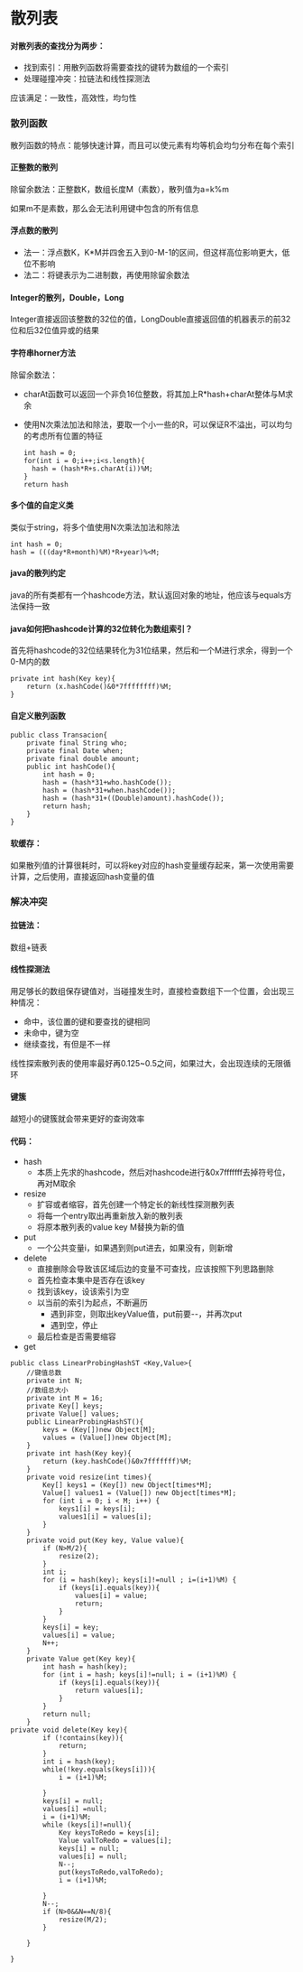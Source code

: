 # 散列表

#### **对散列表的查找分为两步**：

* 找到索引：用散列函数将需要查找的键转为数组的一个索引
* 处理碰撞冲突：拉链法和线性探测法

应该满足：一致性，高效性，均匀性

### 散列函数

散列函数的特点：能够快速计算，而且可以使元素有均等机会均匀分布在每个索引

#### 正整数的散列

除留余数法：正整数K，数组长度M（素数），散列值为a=k%m

如果m不是素数，那么会无法利用键中包含的所有信息

#### 浮点数的散列

* 法一：浮点数K，K*M并四舍五入到0-M-1的区间，但这样高位影响更大，低位不影响
* 法二：将键表示为二进制数，再使用除留余数法

#### Integer的散列，Double，Long

Integer直接返回该整数的32位的值，LongDouble直接返回值的机器表示的前32位和后32位值异或的结果

#### 字符串horner方法

除留余数法：

* charAt函数可以返回一个非负16位整数，将其加上R*hash+charAt整体与M求余

* 使用N次乘法加法和除法，要取一个小一些的R，可以保证R不溢出，可以均匀的考虑所有位置的特征

  ```
  int hash = 0;
  for(int i = 0;i++;i<s.length){
  	hash = (hash*R+s.charAt(i))%M;
  }
  return hash
  ```

#### 多个值的自定义类

类似于string，将多个值使用N次乘法加法和除法

```
int hash = 0;
hash = (((day*R+month)%M)*R+year)%<M;
```

#### java的散列约定

java的所有类都有一个hashcode方法，默认返回对象的地址，他应该与equals方法保持一致

#### java如何把hashcode计算的32位转化为数组索引？

首先将hashcode的32位结果转化为31位结果，然后和一个M进行求余，得到一个0-M内的数

```
private int hash(Key key){
	return (x.hashCode()&0*7ffffffff)%M;
}
```

#### 自定义散列函数

```
public class Transacion{
	private final String who;
	private final Date when;
	private final double amount;
	public int hashCode(){
		int hash = 0;
		hash = (hash*31+who.hashCode());
		hash = (hash*31+when.hashCode());
		hash = (hash*31+((Double)amount).hashCode());
		return hash;
	}
}
```

#### 软缓存：

如果散列值的计算很耗时，可以将key对应的hash变量缓存起来，第一次使用需要计算，之后使用，直接返回hash变量的值

### 解决冲突

#### 拉链法：

数组+链表

#### 线性探测法

用足够长的数组保存键值对，当碰撞发生时，直接检查数组下一个位置，会出现三种情况：

* 命中，该位置的键和要查找的键相同
* 未命中，键为空
* 继续查找，有但是不一样

线性探索散列表的使用率最好再0.125~0.5之间，如果过大，会出现连续的无限循环

#### 键簇

越短小的键簇就会带来更好的查询效率

#### 代码：

* hash
  * 本质上先求的hashcode，然后对hashcode进行&0x7fffffff去掉符号位，再对M取余
* resize
  * 扩容或者缩容，首先创建一个特定长的新线性探测散列表
  * 将每一个entry取出再重新放入新的散列表
  * 将原本散列表的value key M替换为新的值
* put
  * 一个公共变量i，如果遇到则put进去，如果没有，则新增
* delete
  * 直接删除会导致该区域后边的变量不可查找，应该按照下列思路删除
  * 首先检查本集中是否存在该key
  * 找到该key，设该索引为空
  * 以当前的索引为起点，不断遍历
    * 遇到非空，则取出keyValue值，put前要--，并再次put
    * 遇到空，停止
  * 最后检查是否需要缩容
* get

```
public class LinearProbingHashST <Key,Value>{
    //键值总数
    private int N;
    //数组总大小
    private int M = 16;
    private Key[] keys;
    private Value[] values;
    public LinearProbingHashST(){
        keys = (Key[])new Object[M];
        values = (Value[])new Object[M];
    }
    private int hash(Key key){
        return (key.hashCode()&0x7fffffff)%M;
    }
    private void resize(int times){
        Key[] keys1 = (Key[]) new Object[times*M];
        Value[] values1 = (Value[]) new Object[times*M];
        for (int i = 0; i < M; i++) {
            keys1[i] = keys[i];
            values1[i] = values[i];
        }
    }
    private void put(Key key, Value value){
        if (N>M/2){
            resize(2);
        }
        int i;
        for (i = hash(key); keys[i]!=null ; i=(i+1)%M) {
            if (keys[i].equals(key)){
                values[i] = value;
                return;
            }
        }
        keys[i] = key;
        values[i] = value;
        N++;
    }
    private Value get(Key key){
        int hash = hash(key);
        for (int i = hash; keys[i]!=null; i = (i+1)%M) {
            if (keys[i].equals(key)){
                return values[i];
            }
        }
        return null;
    }
private void delete(Key key){
        if (!contains(key)){
            return;
        }
        int i = hash(key);
        while(!key.equals(keys[i])){
            i = (i+1)%M;

        }
        keys[i] = null;
        values[i] =null;
        i = (i+1)%M;
        while (keys[i]!=null){
            Key keysToRedo = keys[i];
            Value valToRedo = values[i];
            keys[i] = null;
            values[i] = null;
            N--;
            put(keysToRedo,valToRedo);
            i = (i+1)%M;

        }
        N--;
        if (N>0&&N==N/8){
            resize(M/2);
        }
        
    }

}

```

